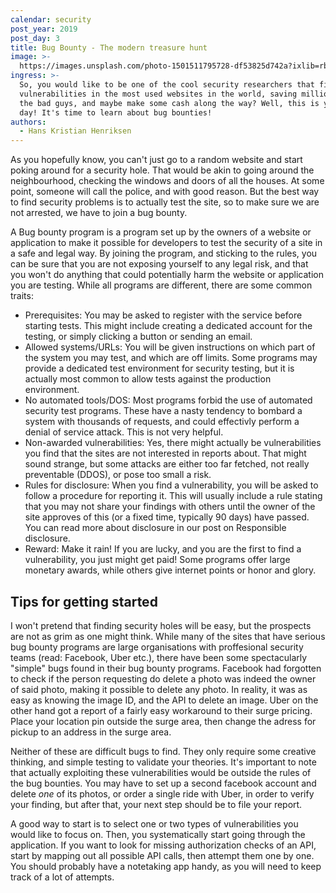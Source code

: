 ```yaml
---
calendar: security
post_year: 2019
post_day: 3
title: Bug Bounty - The modern treasure hunt
image: >-
  https://images.unsplash.com/photo-1501511795728-df53825d742a?ixlib=rb-1.2.1&ixid=eyJhcHBfaWQiOjEyMDd9&auto=format&fit=crop&w=1234&q=80
ingress: >-
  So, you would like to be one of the cool security researchers that find
  vulnerabilities in the most used websites in the world, saving millions from
  the bad guys, and maybe make some cash along the way? Well, this is your lucky
  day! It's time to learn about bug bounties!
authors:
  - Hans Kristian Henriksen
---
```

As you hopefully know, you can't just go to a random website and start poking around for a security hole. That would be akin to going around the neighbourhood, checking the windows and doors of all the houses. At some point, someone will call the police, and with good reason. But the best way to find security problems is to actually test the site, so to make sure we are not arrested, we have to join a bug bounty.

A Bug bounty program is a program set up by the owners of a website or application to make it possible for developers to test the security of a site in a safe and legal way. By joining the program, and sticking to the rules, you can be sure that you are not exposing yourself to any legal risk, and that you won't do anything that could potentially harm the website or application you are testing. While all programs are different, there are some common traits:

* Prerequisites: You may be asked to register with the service before starting tests. This might include creating a dedicated account for the testing, or simply clicking a button or sending an email.
* Allowed systems/URLs: You will be given instructions on which part of the system you may test, and which are off limits. Some programs may provide a dedicated test environment for security testing, but it is actually most common to allow tests against the production environment.
* No automated tools/DOS: Most programs forbid the use of automated security test programs. These have a nasty tendency to bombard a system with thousands of requests, and could effectivly perform a denial of service attack. This is not very helpful.
* Non-awarded vulnerabilities: Yes, there might actually be vulnerabilities you find that the sites are not interested in reports about. That might sound strange, but some attacks are either too far fetched, not really preventable (DDOS), or pose too small a risk.
* Rules for disclosure: When you find a vulnerability, you will be asked to follow a procedure for reporting it. This will usually include a rule stating that you may not share your findings with others until the owner of the site approves of this (or a fixed time, typically 90 days) have passed. You can read more about disclosure in our post on Responsible disclosure.
* Reward: Make it rain! If you are lucky, and you are the first to find a vulnerability, you just might get paid! Some programs offer large monetary awards, while others give internet points or honor and glory.

## Tips for getting started

I won't pretend that finding security holes will be easy, but the prospects are not as grim as one might think. While many of the sites that have serious bug bounty programs are large organisations with proffesional security teams (read: Facebook, Uber etc.), there have been some spectacularly "simple" bugs found in their bug bounty programs. Facebook had forgotten to check if the person requesting do delete a photo was indeed the owner of said photo, making it possible to delete any photo. In reality, it was as easy as knowing the image ID, and the API to delete an image. Uber on the other hand got a report of a fairly easy workaround to their surge pricing. Place your location pin outside the surge area, then change the adress for pickup to an address in the surge area. 

Neither of these are difficult bugs to find. They only require some creative thinking, and simple testing to validate your theories. It's important to note that actually exploiting these vulnerabilities would be outside the rules of the bug bounties. You may have to set up a second facebook account and delete _one_ of its photos, or order a single ride with Uber, in order to verify your finding, but after that, your next step should be to file your report.

A good way to start is to select one or two types of vulnerabilities you would like to focus on. Then, you systematically start going through the application. If you want to look for missing authorization checks of an API, start by mapping out all possible API calls, then attempt them one by one. You should probably have a notetaking app handy, as you will need to keep track of a lot of attempts.
